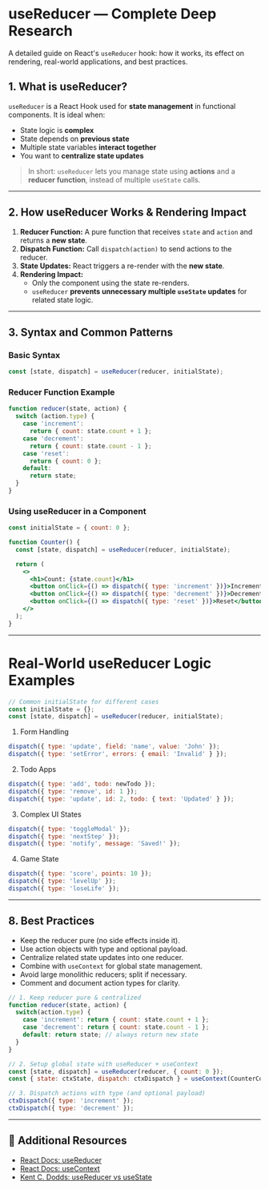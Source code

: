 # useReducer — Complete Deep Research

A detailed guide on React's `useReducer` hook: how it works, its effect on rendering, real-world applications, and best practices.


## 1. What is useReducer?

`useReducer` is a React Hook used for **state management** in functional components. It is ideal when:

- State logic is **complex**
- State depends on **previous state**
- Multiple state variables **interact together**
- You want to **centralize state updates**

> In short: `useReducer` lets you manage state using **actions** and a **reducer function**, instead of multiple `useState` calls.

---

## 2. How useReducer Works & Rendering Impact

1. **Reducer Function:** A pure function that receives `state` and `action` and returns a **new state**.
2. **Dispatch Function:** Call `dispatch(action)` to send actions to the reducer.
3. **State Updates:** React triggers a re-render with the **new state**.
4. **Rendering Impact:**  
   - Only the component using the state re-renders.  
   - `useReducer` **prevents unnecessary multiple `useState` updates** for related state logic.

---

## 3. Syntax and Common Patterns

### Basic Syntax

```jsx
const [state, dispatch] = useReducer(reducer, initialState);
```

### Reducer Function Example

```jsx
function reducer(state, action) {
  switch (action.type) {
    case 'increment':
      return { count: state.count + 1 };
    case 'decrement':
      return { count: state.count - 1 };
    case 'reset':
      return { count: 0 };
    default:
      return state;
  }
}
```

### Using useReducer in a Component

```jsx
const initialState = { count: 0 };

function Counter() {
  const [state, dispatch] = useReducer(reducer, initialState);

  return (
    <>
      <h1>Count: {state.count}</h1>
      <button onClick={() => dispatch({ type: 'increment' })}>Increment</button>
      <button onClick={() => dispatch({ type: 'decrement' })}>Decrement</button>
      <button onClick={() => dispatch({ type: 'reset' })}>Reset</button>
    </>
  );
}
```

---
# Real-World useReducer Logic Examples

```javascript
// Common initialState for different cases
const initialState = {}; 
const [state, dispatch] = useReducer(reducer, initialState);

```

1. Form Handling

```javascript
dispatch({ type: 'update', field: 'name', value: 'John' });
dispatch({ type: 'setError', errors: { email: 'Invalid' } });

```

2. Todo Apps
```javascript
dispatch({ type: 'add', todo: newTodo });
dispatch({ type: 'remove', id: 1 });
dispatch({ type: 'update', id: 2, todo: { text: 'Updated' } });

```

 3. Complex UI States
```javascript
dispatch({ type: 'toggleModal' });
dispatch({ type: 'nextStep' });
dispatch({ type: 'notify', message: 'Saved!' });

```

4. Game State
```javascript
dispatch({ type: 'score', points: 10 });
dispatch({ type: 'levelUp' });
dispatch({ type: 'loseLife' });

```
---


## 8. Best Practices

- Keep the reducer pure (no side effects inside it).
- Use action objects with type and optional payload.
- Centralize related state updates into one reducer.
- Combine with `useContext` for global state management.
- Avoid large monolithic reducers; split if necessary.
- Comment and document action types for clarity.

```jsx
// 1. Keep reducer pure & centralized
function reducer(state, action) {
  switch(action.type) {
    case 'increment': return { count: state.count + 1 };
    case 'decrement': return { count: state.count - 1 };
    default: return state; // always return new state
  }
}

// 2. Setup global state with useReducer + useContext
const [state, dispatch] = useReducer(reducer, { count: 0 });
const { state: ctxState, dispatch: ctxDispatch } = useContext(CounterContext);

// 3. Dispatch actions with type (and optional payload)
ctxDispatch({ type: 'increment' });
ctxDispatch({ type: 'decrement' });

```


---

## 🔗 Additional Resources

- [React Docs: useReducer](https://react.dev/reference/react/useReducer)
- [React Docs: useContext](https://react.dev/reference/react/useContext)
- [Kent C. Dodds: useReducer vs useState](https://kentcdodds.com/blog/useReducer-vs-useState)
